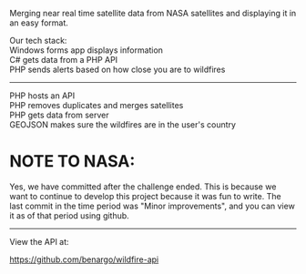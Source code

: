 Merging near real time satellite data from NASA satellites and displaying it in an easy format. <br>

Our tech stack: <br>
Windows forms app displays information <br>
C# gets data from a PHP API <br>
PHP sends alerts based on how close you are to wildfires <br>

---------

PHP hosts an API <br>
PHP removes duplicates and merges satellites <br>
PHP gets data from server <br>
GEOJSON makes sure the wildfires are in the user's country <br>

# NOTE TO NASA:

Yes, we have committed after the challenge ended. This is because we want to continue to develop this project because it was fun to write. The last commit in the time period was "Minor improvements", and you can view it as of that period using github. 

-------------------------------------

View the API at:

https://github.com/benargo/wildfire-api
